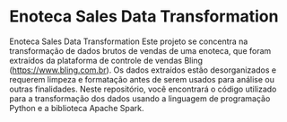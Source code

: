 # Enoteca Sales Data Transformation
 Enoteca Sales Data Transformation Este projeto se concentra na transformação de dados brutos de vendas de uma enoteca, que foram extraídos da plataforma de controle de vendas Bling (https://www.bling.com.br). Os dados extraídos estão desorganizados e requerem limpeza e formatação antes de serem usados para análise ou outras finalidades. Neste repositório, você encontrará o código utilizado para a transformação dos dados usando a linguagem de programação Python e a biblioteca Apache Spark.
